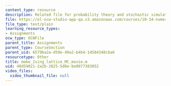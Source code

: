 ```yaml
---
content_type: resource
description: Related file for probability theory and stochastic simulation.
file: https://ol-ocw-studio-app-qa.s3.amazonaws.com/courses/10-34-numerical-methods-applied-to-chemical-engineering-fall-2005/48d590212a2b28255d6ebe0977383052_make_Ising_lattice_MC_movie.m
file_type: text/plain
learning_resource_types:
- Assignments
ocw_type: OCWFile
parent_title: Assignments
parent_type: CourseSection
parent_uid: 6579ba2a-d59e-49a2-b4b4-14584348cba6
resourcetype: Other
title: make_Ising_lattice_MC_movie.m
uid: 48d59021-2a2b-2825-5d6e-be0977383052
video_files:
  video_thumbnail_file: null
---
```

